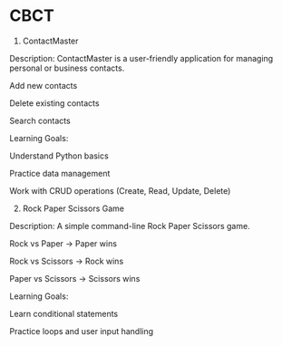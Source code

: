 # CBCT
1. ContactMaster

Description:
ContactMaster is a user-friendly application for managing personal or business contacts.

Add new contacts

Delete existing contacts

Search contacts


Learning Goals:

Understand Python basics

Practice data management

Work with CRUD operations (Create, Read, Update, Delete)


2. Rock Paper Scissors Game

Description:
A simple command-line Rock Paper Scissors game.

Rock vs Paper → Paper wins

Rock vs Scissors → Rock wins

Paper vs Scissors → Scissors wins


Learning Goals:

Learn conditional statements

Practice loops and user input handling


